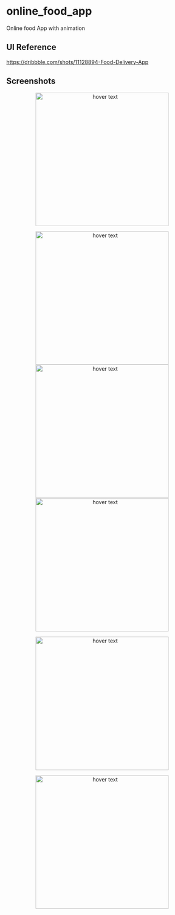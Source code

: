 # online_food_app

Online food App with animation

## UI Reference

https://dribbble.com/shots/11128894-Food-Delivery-App

## Screenshots


<p align="center">
  <img src="https://github.com/brinesoftwares/FlutterIOT/blob/master/screenshots/app_screenshot.jpeg?raw=true" width="350" title="hover text">
</p>

<p align="center">
  <img src="https://github.com/brinesoftwares/online_food_app/blob/master/screenshots/Screenshot1.jpg?raw=true" width="350" title="hover text">
  <img src="https://github.com/brinesoftwares/online_food_app/blob/master/screenshots/Screenshot2.jpg?raw=true" width="350" title="hover text">
  <img src="https://github.com/brinesoftwares/online_food_app/blob/master/screenshots/Screenshot3.jpg?raw=true" width="350" title="hover text">
</p>

<p align="center">
  <img src="https://github.com/brinesoftwares/online_food_app/blob/master/screenshots/Screenshot2.jpg?raw=true" width="350" title="hover text">
</p>

<p align="center">
  <img src="https://github.com/brinesoftwares/online_food_app/blob/master/screenshots/Screenshot3.jpg?raw=true" width="350" title="hover text">
</p>
